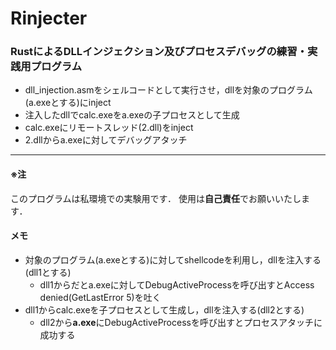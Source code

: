 # Rinjecter

### RustによるDLLインジェクション及びプロセスデバッグの練習・実践用プログラム
- dll_injection.asmをシェルコードとして実行させ，dllを対象のプログラム(a.exeとする)にinject
- 注入したdllでcalc.exeをa.exeの子プロセスとして生成
- calc.exeにリモートスレッド(2.dll)をinject
- 2.dllからa.exeに対してデバッグアタッチ

---
#### ※注 
このプログラムは私環境での実験用です．
使用は**自己責任**でお願いいたします．

#### メモ
- 対象のプログラム(a.exeとする)に対してshellcodeを利用し，dllを注入する(dll1とする)
    - dll1からだとa.exeに対してDebugActiveProcessを呼び出すとAccess denied(GetLastError 5)を吐く
- dll1からcalc.exeを子プロセスとして生成し，dllを注入する(dll2とする)
    - dll2から**a.exe**にDebugActiveProcessを呼び出すとプロセスアタッチに成功する
